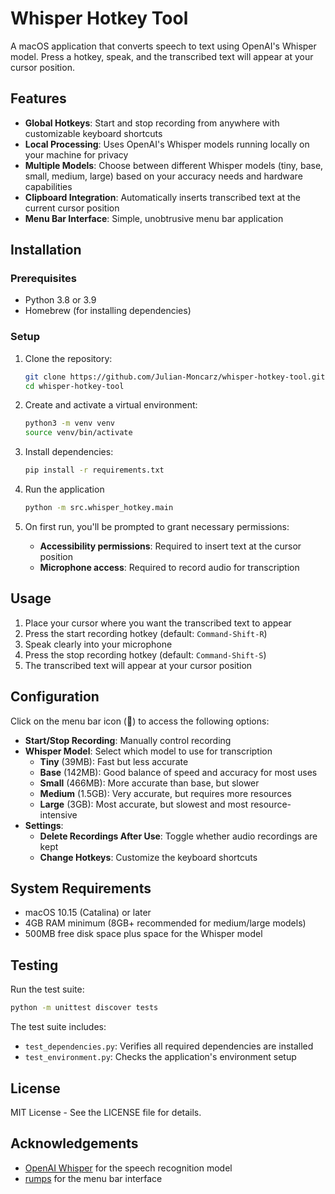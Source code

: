 # Whisper Hotkey Tool

A macOS application that converts speech to text using OpenAI's Whisper model. Press a hotkey, speak, and the transcribed text will appear at your cursor position.

## Features

- **Global Hotkeys**: Start and stop recording from anywhere with customizable keyboard shortcuts
- **Local Processing**: Uses OpenAI's Whisper models running locally on your machine for privacy
- **Multiple Models**: Choose between different Whisper models (tiny, base, small, medium, large) based on your accuracy needs and hardware capabilities
- **Clipboard Integration**: Automatically inserts transcribed text at the current cursor position
- **Menu Bar Interface**: Simple, unobtrusive menu bar application

## Installation

### Prerequisites

- Python 3.8 or 3.9
- Homebrew (for installing dependencies)

### Setup

1. Clone the repository:
   ```bash
   git clone https://github.com/Julian-Moncarz/whisper-hotkey-tool.git
   cd whisper-hotkey-tool
   ```

2. Create and activate a virtual environment:
   ```bash
   python3 -m venv venv
   source venv/bin/activate
   ```

3. Install dependencies:
   ```bash
   pip install -r requirements.txt
   ```

4. Run the application
   ```bash
   python -m src.whisper_hotkey.main
   ```


4. On first run, you'll be prompted to grant necessary permissions:
   - **Accessibility permissions**: Required to insert text at the cursor position
   - **Microphone access**: Required to record audio for transcription

## Usage

1. Place your cursor where you want the transcribed text to appear
2. Press the start recording hotkey (default: `Command-Shift-R`)
3. Speak clearly into your microphone
4. Press the stop recording hotkey (default: `Command-Shift-S`)
5. The transcribed text will appear at your cursor position

## Configuration

Click on the menu bar icon (🎤) to access the following options:

- **Start/Stop Recording**: Manually control recording
- **Whisper Model**: Select which model to use for transcription
  - **Tiny** (39MB): Fast but less accurate
  - **Base** (142MB): Good balance of speed and accuracy for most uses
  - **Small** (466MB): More accurate than base, but slower
  - **Medium** (1.5GB): Very accurate, but requires more resources
  - **Large** (3GB): Most accurate, but slowest and most resource-intensive
- **Settings**:
  - **Delete Recordings After Use**: Toggle whether audio recordings are kept
  - **Change Hotkeys**: Customize the keyboard shortcuts

## System Requirements

- macOS 10.15 (Catalina) or later
- 4GB RAM minimum (8GB+ recommended for medium/large models)
- 500MB free disk space plus space for the Whisper model

## Testing

Run the test suite:
```bash
python -m unittest discover tests
```

The test suite includes:
- `test_dependencies.py`: Verifies all required dependencies are installed
- `test_environment.py`: Checks the application's environment setup

## License

MIT License - See the LICENSE file for details.

## Acknowledgements

- [OpenAI Whisper](https://github.com/openai/whisper) for the speech recognition model
- [rumps](https://github.com/jaredks/rumps) for the menu bar interface
